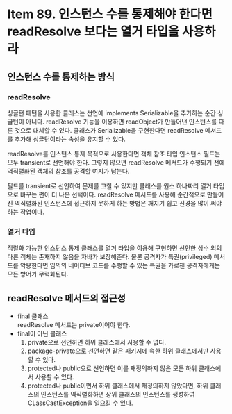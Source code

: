 # Item 89. 인스턴스 수를 통제해야 한다면 readResolve 보다는 열거 타입을 사용하라
## 인스턴스 수를 통제하는 방식
### readResolve
싱글턴 패턴을 사용한 클래스는 선언에 implements Serializable을 추가하는 순간 싱글턴이 아니다. 
readResolve 기능을 이용하면 readObject가 만들어낸 인스턴스를 다른 것으로 대체할 수 있다.
클래스가 Serializable을 구현한다면 readResolve 메서드를 추가해 싱글턴이라는 속성을 유지할 수 있다.

readResolve를 인스턴스 통제 목적으로 사용한다면 객체 참조 타입 인스턴스 필드는 모두 transient로 선언해야 한다. 
그렇지 않으면 readResolve 메서드가 수행되기 전에 역직렬화된 객체의 참조를 공격할 여지가 남는다.

필드를 transient로 선언하여 문제를 고칠 수 있지만 클래스를 원소 하나짜리 열거 타입으로 바꾸는 편이 더 나은 선택이다.
readResolve 메서드를 사용해 순간적으로 만들어진 역직렬화된 인스턴스에 접근하지 못하게 하는 방법은 깨지기 쉽고 신경을 많이 써야 하는 작업이다.

### 열거 타입
직렬화 가능한 인스턴스 통제 클래스를 열거 타입을 이용해 구현하면 선언한 상수 외의 다른 객체는 존재하지 않음을 자바가 보장해준다. 
물론 공격자가 특권(privileged) 메서드를 악용한다면 임의의 네이티브 코드를 수행할 수 있는 특권을 가로챈 공격자에게는 모든 방어가 무력화된다.

## readResolve 메서드의 접근성
- final 클래스<br>
readResolve 메서드는 private이어야 한다. 
- final이 아닌 클래스
    1. private으로 선언하면 하위 클래스에서 사용할 수 없다. 
    2. package-private으로 선언하면 같은 패키지에 속한 하위 클래스에서만 사용할 수 있다. 
    3. protected나 public으로 선언하면 이를 재정의하지 않은 모든 하위 클래스에서 사용할 수 있다. 
    4. protected나 public이면서 하위 클래스에서 재정의하지 않았다면, 하위 클래스의 인스턴스를 역직렬화하면 상위 클래스의 인스턴스를 생성하여 CLassCastException을 일으킬 수 있다.
